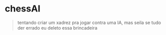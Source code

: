 # chessAI

> tentando criar um xadrez pra jogar contra uma IA, mas seila se tudo der errado eu deleto essa brincadeira
